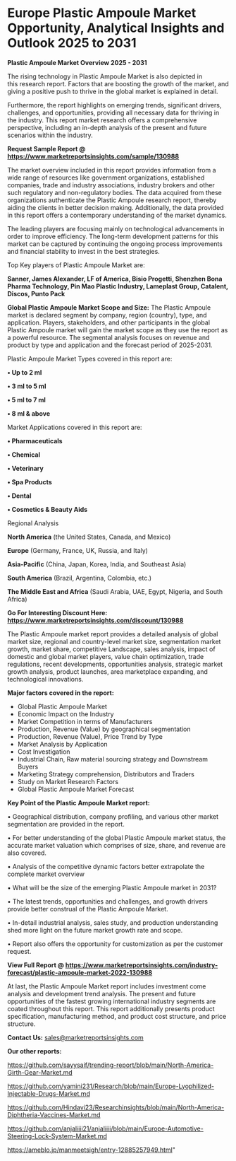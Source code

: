 # Europe Plastic Ampoule Market Opportunity, Analytical Insights and Outlook 2025 to 2031

<Strong> Plastic Ampoule Market Overview 2025 - 2031</strong>

The rising technology in Plastic Ampoule Market is also depicted in this research report. Factors that are boosting the growth of the market, and giving a positive push to thrive in the global market is explained in detail.

Furthermore, the report highlights on emerging trends, significant drivers, challenges, and opportunities, providing all necessary data for thriving in the industry. This report market research offers a comprehensive perspective, including an in-depth analysis of the present and future scenarios within the industry.

<strong>Request Sample Report @ <a href=https://www.marketreportsinsights.com/sample/130988>https://www.marketreportsinsights.com/sample/130988</a></strong>

The market overview included in this report provides information from a wide range of resources like government organizations, established companies, trade and industry associations, industry brokers and other such regulatory and non-regulatory bodies. The data acquired from these organizations authenticate the Plastic Ampoule research report, thereby aiding the clients in better decision making. Additionally, the data provided in this report offers a contemporary understanding of the market dynamics.

The leading players are focusing mainly on technological advancements in order to improve efficiency. The long-term development patterns for this market can be captured by continuing the ongoing process improvements and financial stability to invest in the best strategies.

Top Key players of Plastic Ampoule Market are:

<strong>Sanner, James Alexander, LF of America, Bisio Progetti, Shenzhen Bona Pharma Technology, Pin Mao Plastic Industry, Lameplast Group, Catalent, Discos, Punto Pack</strong>

<strong><b>Global Plastic Ampoule Market Scope and Size:</b></strong>
The Plastic Ampoule market is declared segment by company, region (country), type, and application. Players, stakeholders, and other participants in the global Plastic Ampoule market will gain the market scope as they use the report as a powerful resource. The segmental analysis focuses on revenue and product by type and application and the forecast period of 2025-2031.

Plastic Ampoule Market Types covered in this report are:

<strong>• Up to 2 ml

• 3 ml to 5 ml

• 5 ml to 7 ml

• 8 ml & above</strong>

Market Applications covered in this report are:

<strong>• Pharmaceuticals

• Chemical

• Veterinary

• Spa Products

• Dental

• Cosmetics & Beauty Aids</strong> 

Regional Analysis

<strong>North America</strong> (the United States, Canada, and Mexico)

<strong>Europe</strong> (Germany, France, UK, Russia, and Italy)

<strong>Asia-Pacific</strong> (China, Japan, Korea, India, and Southeast Asia)

<strong>South America</strong> (Brazil, Argentina, Colombia, etc.)

<strong>The Middle East and Africa</strong> (Saudi Arabia, UAE, Egypt, Nigeria, and South Africa)

<strong>Go For Interesting Discount Here: <a href=https://www.marketreportsinsights.com/discount/130988>https://www.marketreportsinsights.com/discount/130988</a></strong>

The Plastic Ampoule market report provides a detailed analysis of global market size, regional and country-level market size, segmentation market growth, market share, competitive Landscape, sales analysis, impact of domestic and global market players, value chain optimization, trade regulations, recent developments, opportunities analysis, strategic market growth analysis, product launches, area marketplace expanding, and technological innovations.

<strong><b>Major factors covered in the report:</b></strong>
<ul>
  <li>Global Plastic Ampoule Market </li>
  <li>Economic Impact on the Industry</li>
  <li>Market Competition in terms of Manufacturers</li>
  <li>Production, Revenue (Value) by geographical segmentation</li>
  <li>Production, Revenue (Value), Price Trend by Type</li>
  <li>Market Analysis by Application</li>
  <li>Cost Investigation</li>
  <li>Industrial Chain, Raw material sourcing strategy and Downstream Buyers</li>
  <li>Marketing Strategy comprehension, Distributors and Traders</li>
  <li>Study on Market Research Factors</li>
  <li>Global Plastic Ampoule Market Forecast</li>
</ul>

<strong><b>Key Point of the Plastic Ampoule Market report:</b></strong>

• Geographical distribution, company profiling, and various other market segmentation are provided in the report.

• For better understanding of the global Plastic Ampoule market status, the accurate market valuation which comprises of size, share, and revenue are also covered.

• Analysis of the competitive dynamic factors better extrapolate the complete market overview

• What will be the size of the emerging Plastic Ampoule market in 2031?

• The latest trends, opportunities and challenges, and growth drivers provide better construal of the Plastic Ampoule Market.

• In-detail industrial analysis, sales study, and production understanding shed more light on the future market growth rate and scope.

• Report also offers the opportunity for customization as per the customer request.

<strong><b>View Full Report @ <a href=https://www.marketreportsinsights.com/industry-forecast/plastic-ampoule-market-2022-130988>https://www.marketreportsinsights.com/industry-forecast/plastic-ampoule-market-2022-130988</a></b></strong>


At last, the Plastic Ampoule Market report includes investment come analysis and development trend analysis. The present and future opportunities of the fastest growing international industry segments are coated throughout this report. This report additionally presents product specification, manufacturing method, and product cost structure, and price structure.

<strong>Contact Us:</strong>
sales@marketreportsinsights.com

<strong>Our other reports:</strong>

<a href=https://github.com/sayysaif/trending-report/blob/main/North-America-Girth-Gear-Market.md>https://github.com/sayysaif/trending-report/blob/main/North-America-Girth-Gear-Market.md</a>

<a href=https://github.com/yamini231/Research/blob/main/Europe-Lyophilized-Injectable-Drugs-Market.md>https://github.com/yamini231/Research/blob/main/Europe-Lyophilized-Injectable-Drugs-Market.md</a>

<a href=https://github.com/Hindavi23/Researchinsights/blob/main/North-America-Diphtheria-Vaccines-Market.md>https://github.com/Hindavi23/Researchinsights/blob/main/North-America-Diphtheria-Vaccines-Market.md</a>

<a href=https://github.com/anjaliiii21/anjaliiii/blob/main/Europe-Automotive-Steering-Lock-System-Market.md>https://github.com/anjaliiii21/anjaliiii/blob/main/Europe-Automotive-Steering-Lock-System-Market.md</a>

<a href=https://ameblo.jp/manmeetsigh/entry-12885257949.html>https://ameblo.jp/manmeetsigh/entry-12885257949.html</a>"
